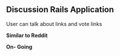 ## Discussion Rails Application 

  User can talk about links and vote links
  
  **Similar to Reddit**
  
  **On- Going**
